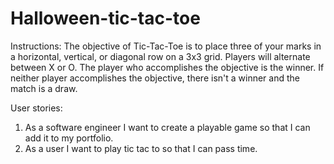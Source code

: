 # Halloween-tic-tac-toe

Instructions: The objective of Tic-Tac-Toe is to place three of your marks in a horizontal, vertical, or diagonal row on a 3x3 grid. Players will alternate between X or O. The player who accomplishes the objective is the winner. If neither player accomplishes the objective, there isn't a winner and the match is a draw.

User stories: 
1. As a software engineer I want to create a playable game so that I can add it to my portfolio. 
2. As a user I want to play tic tac to so that I can pass time.
